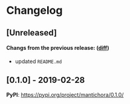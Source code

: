 # Changelog

## [Unreleased]

#### Changs from the previous release: ([diff](https://github.com/alphatwirl/mantichora/compare/v0.1.0...master))
- updated `README.md`

## [0.1.0] - 2019-02-28

**PyPI**: https://pypi.org/project/mantichora/0.1.0/
